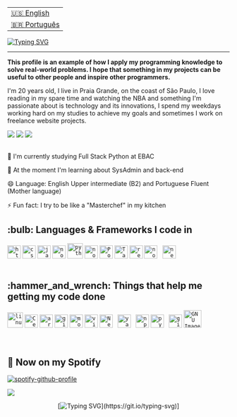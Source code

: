 <table align="right">
 <tr><td><a href="https://github.com/DevTroli/Carol42/blob/main/README.md"> 🇺🇸 English</a></td></tr>
 <tr><td><a href="https://github.com/Carol42/Carol42/blob/main/README-pt-br.md"> 🇧🇷 Português</a></td></tr>
</table>

[![Typing SVG](https://readme-typing-svg.demolab.com?font=Fira+Code&weight=700&size=22&duration=4000&pause=1200&random=false&width=660&lines=Hey%2C+How++you+doin'+%3F;I'm+a+fullstack+programmer+and+can+call+me+Troli;and+...+It's+a+pleasure+to+have+you+here)](https://git.io/typing-svg) 

----------------------------------------------------------------------------------------------------------------------------------------------------------------------------------

<strong>This profile is an example of how I apply my programming knowledge to solve real-world problems. I hope that something in my projects can be useful to other people and inspire other programmers.</strong>
</p>
<p> 
I'm 20 years old, I live in Praia Grande, on the coast of São Paulo, I love reading in my spare time and watching the NBA and something I'm passionate about is technology and its innovations, I spend my weekdays working hard on my studies to achieve my goals and sometimes I work on freelance website projects.
<p/>

<div>
<a href="https://www.instagram.com/pablo_troli/" target="_blank"><img src="https://img.shields.io/badge/-Instagram-%23E4405F?style=for-the-badge&logo=instagram&logoColor=white" target="_blank"></a>
<a href="https://www.linkedin.com/in/pablotroli/" target="_blank"><img src="https://img.shields.io/badge/-LinkedIn-%230077B5?style=for-the-badge&logo=linkedin&logoColor=white" target="_blank"></a>   
<a href = https://criarmeulink.com.br/u/1677842312 "><img src="https://img.shields.io/badge/Gmail-D14836?style=for-the-badge&logo=gmail&logoColor=white" target="_blank"></a>
</div>

</br>

🔭 I'm currently studying Full Stack Python at EBAC 

🌱 At the moment I'm learning about SysAdmin and back-end  

😄 Language: English Upper intermediate (B2) and Portuguese Fluent (Mother language) 

⚡ Fun fact: I try to be like a "Masterchef" in my kitchen


<h2>:bulb: Languages & Frameworks I code in</h2>
<code><img title="HTML 5" alt="html5" width="30px" src="https://cdn.jsdelivr.net/gh/devicons/devicon/icons/html5/html5-original.svg" /></code>
<code><img title="CSS 3" alt="css 3" width="30px" src="https://cdn.jsdelivr.net/gh/devicons/devicon/icons/css3/css3-original.svg" /></code>
<code><img title="JavaScript" alt="javascript" width="30px" src="https://cdn.jsdelivr.net/gh/devicons/devicon/icons/javascript/javascript-original.svg" /></code>
<code><img title="NodeJS" alt="node js" width="30px" src="https://cdn.jsdelivr.net/gh/devicons/devicon/icons/nodejs/nodejs-original.svg" /></code>
<code><img title="Python" alt="python" width="35px" src="https://cdn.jsdelivr.net/gh/devicons/devicon/icons/python/python-original.svg" /></code>
<code><img title="NodeJS" alt="node js" width="30px" src="https://cdn.jsdelivr.net/gh/devicons/devicon/icons/django/django-plain.svg" /></code>
<code><img title="Postgresql" alt="Postgresql" width="30px" src="https://cdn.jsdelivr.net/gh/devicons/devicon/icons/postgresql/postgresql-original.svg" /></code>
<code><img title="Tailwind" alt="Tailwind" width="30px" src="https://cdn.jsdelivr.net/gh/devicons/devicon/icons/tailwindcss/tailwindcss-original.svg" /></code>
<code><img title="ReactJS" alt="react js" width="30px" src="https://cdn.jsdelivr.net/gh/devicons/devicon/icons/react/react-original.svg" /></code>
<code><img title="NodeJS" alt="node js" width="30px" src="https://cdn.jsdelivr.net/gh/devicons/devicon/icons/vuejs/vuejs-original.svg" /></code>
<code> <img title="Next.js" alt="next.js" width="30px" src="https://cdn.jsdelivr.net/gh/devicons/devicon/icons/nextjs/nextjs-original.svg" /></code>
</br></br>

<h2>:hammer_and_wrench: Things that help me getting my code done</h2>
<code><img title="Linux" alt="linux" width="35px" src="https://cdn.jsdelivr.net/gh/devicons/devicon/icons/linux/linux-original.svg" /></code>
<code><img alt="CenOS" width="30px" src="https://cdn.jsdelivr.net/gh/devicons/devicon@latest/icons/centos/centos-original.svg" /></code>
<code><img alt="arch" width="30px" src="https://cdn.jsdelivr.net/gh/devicons/devicon@latest/icons/archlinux/archlinux-original.svg" /></code>
<code><img title="Git" alt="git" width="30px" src="https://cdn.jsdelivr.net/gh/devicons/devicon/icons/git/git-original.svg" /></code>
<code><img title="Mozilla Firefox" alt="mozilla firefox" width="30px" src="https://cdn.jsdelivr.net/gh/devicons/devicon/icons/firefox/firefox-original.svg" /></code>
<code><img title="Vim" alt="vim" width="30px" src="https://cdn.jsdelivr.net/gh/devicons/devicon/icons/vim/vim-original.svg" /></code>
<code><img title="Neo vim" alt="Neo vim" width="30px" src="https://cdn.jsdelivr.net/gh/devicons/devicon/icons/neovim/neovim-original.svg" /></code>
<code> <img title="Yarn" alt="yarn" width="30px" src="https://cdn.jsdelivr.net/gh/devicons/devicon/icons/yarn/yarn-original.svg" /></code>
<code> <img title="npm" alt="npm" width="30px" src="https://cdn.jsdelivr.net/gh/devicons/devicon/icons/npm/npm-original-wordmark.svg" /></code>
<code><img title="Pypi" alt="pypi" width="30px" src="https://cdn.jsdelivr.net/gh/devicons/devicon/icons/pypi/pypi-original.svg" /></code>
<code> <img title="github" alt="github" width="30px" src="https://cdn.jsdelivr.net/gh/devicons/devicon/icons/github/github-original.svg" /></code>
<code><img title="GIMP" alt="GNU Image Manipulation Program - GIMP" width="40px" src="https://cdn.jsdelivr.net/gh/devicons/devicon/icons/gimp/gimp-original.svg" /></code>
</br></br>
</br>

<h2>🎵 Now on my Spotify</h2>

[![spotify-github-profile](https://spotify-github-profile.vercel.app/api/view?uid=pthjt8sfjj13gvz1diz8v0kvt&cover_image=true&theme=natemoo-re&show_offline=true&background_color=121212&interchange=true&bar_color=53b14f&bar_color_cover=false)](https://spotify-github-profile.vercel.app/api/view?uid=pthjt8sfjj13gvz1diz8v0kvt&redirect=true)
</br>
              
<img src="https://user-images.githubusercontent.com/73097560/115834477-dbab4500-a447-11eb-908a-139a6edaec5c.gif">

<div align="center">
  
[![Typing SVG](https://readme-typing-svg.demolab.com?font=Fira+Code&pause=1000&random=false&width=435&lines=Thank+you+for+your+visit!)](https://git.io/typing-svg)]

</div>
